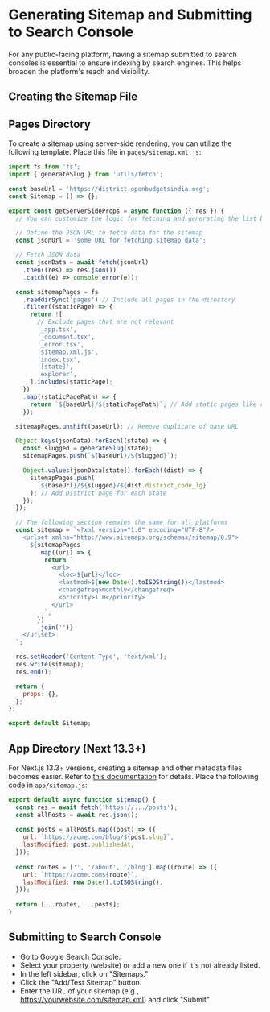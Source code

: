 # Generating Sitemap and Submitting to Search Console

For any public-facing platform, having a sitemap submitted to search consoles is essential to ensure indexing by search engines. This helps broaden the platform's reach and visibility.

## Creating the Sitemap File

## Pages Directory

To create a sitemap using server-side rendering, you can utilize the following template. Place this file in `pages/sitemap.xml.js`:

```js
import fs from 'fs';
import { generateSlug } from 'utils/fetch';

const baseUrl = 'https://district.openbudgetsindia.org';
const Sitemap = () => {};

export const getServerSideProps = async function ({ res }) {
  // You can customize the logic for fetching and generating the list based on your platform

  // Define the JSON URL to fetch data for the sitemap
  const jsonUrl = 'some URL for fetching sitemap data';

  // Fetch JSON data
  const jsonData = await fetch(jsonUrl)
    .then((res) => res.json())
    .catch((e) => console.error(e));

  const sitemapPages = fs
    .readdirSync('pages') // Include all pages in the directory
    .filter((staticPage) => {
      return ![
        // Exclude pages that are not relevant
        '_app.tsx',
        '_document.tsx',
        '_error.tsx',
        'sitemap.xml.js',
        'index.tsx',
        '[state]',
        'explorer',
      ].includes(staticPage);
    })
    .map((staticPagePath) => {
      return `${baseUrl}/${staticPagePath}`; // Add static pages like resources, about, etc.
    });

  sitemapPages.unshift(baseUrl); // Remove duplicate of base URL

  Object.keys(jsonData).forEach((state) => {
    const slugged = generateSlug(state);
    sitemapPages.push(`${baseUrl}/${slugged}`);

    Object.values(jsonData[state]).forEach((dist) => {
      sitemapPages.push(
        `${baseUrl}/${slugged}/${dist.district_code_lg}`
      ); // Add District page for each state
    });
  });

  // The following section remains the same for all platforms
  const sitemap = `<?xml version="1.0" encoding="UTF-8"?>
    <urlset xmlns="http://www.sitemaps.org/schemas/sitemap/0.9">
      ${sitemapPages
        .map((url) => {
          return `
            <url>
              <loc>${url}</loc>
              <lastmod>${new Date().toISOString()}</lastmod>
              <changefreq>monthly</changefreq>
              <priority>1.0</priority>
            </url>
          `;
        })
        .join('')}
    </urlset>
  `;

  res.setHeader('Content-Type', 'text/xml');
  res.write(sitemap);
  res.end();

  return {
    props: {},
  };
};

export default Sitemap;
```

## App Directory (Next 13.3+)

For Next.js 13.3+ versions, creating a sitemap and other metadata files becomes easier. Refer to [this documentation](https://nextjs.org/docs/app/api-reference/file-conventions/metadata#file-based-metadata) for details. Place the following code in `app/sitemap.js`:

```js
export default async function sitemap() {
  const res = await fetch('https://.../posts');
  const allPosts = await res.json();
 
  const posts = allPosts.map((post) => ({
    url: `https://acme.com/blog/${post.slug}`,
    lastModified: post.publishedAt,
  }));
 
  const routes = ['', '/about', '/blog'].map((route) => ({
    url: `https://acme.com${route}`,
    lastModified: new Date().toISOString(),
  }));
 
  return [...routes, ...posts];
}
```

## Submitting to Search Console

- Go to Google Search Console.
- Select your property (website) or add a new one if it's not already listed.
- In the left sidebar, click on "Sitemaps."
- Click the "Add/Test Sitemap" button.
- Enter the URL of your sitemap (e.g., https://yourwebsite.com/sitemap.xml) and click "Submit"